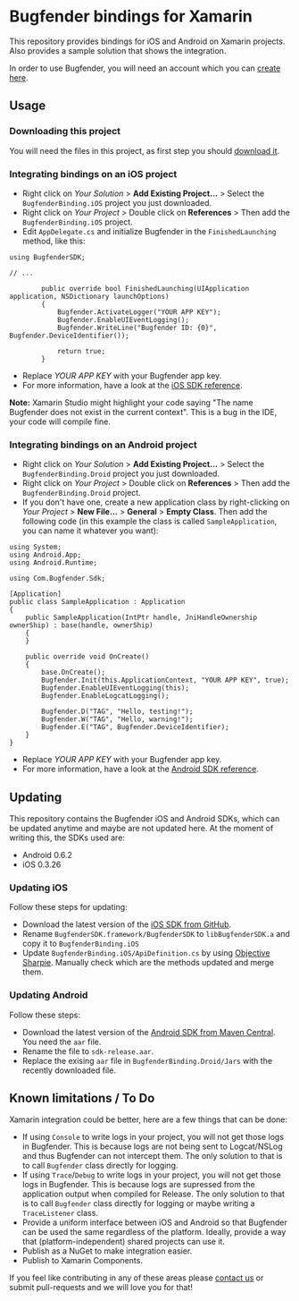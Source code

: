 # Bugfender bindings for Xamarin

This repository provides bindings for iOS and Android on Xamarin projects. Also provides a sample solution that shows the integration.

In order to use Bugfender, you will need an account which you can [create here](https://bugfender.com).

## Usage

### Downloading this project
You will need the files in this project, as first step you should [download it](https://github.com/bugfender/bugfender-xamarin/archive/master.zip).

### Integrating bindings on an iOS project

* Right click on *Your Solution* > **Add Existing Project...** > Select the `BugfenderBinding.iOS` project you just downloaded.
* Right click on *Your Project* > Double click on **References** > Then add the `BugfenderBinding.iOS` project.
* Edit `AppDelegate.cs` and initialize Bugfender in the `FinishedLaunching` method, like this:

```
using BugfenderSDK;

// ...

		public override bool FinishedLaunching(UIApplication application, NSDictionary launchOptions)
		{
			Bugfender.ActivateLogger("YOUR APP KEY");
			Bugfender.EnableUIEventLogging();
			Bugfender.WriteLine("Bugfender ID: {0}", Bugfender.DeviceIdentifier());
			
			return true;
		}

```
* Replace *YOUR APP KEY* with your Bugfender app key.
* For more information, have a look at the [iOS SDK reference](http://cocoadocs.org/docsets/BugfenderSDK/).

**Note:** Xamarin Studio might highlight your code saying "The name Bugfender does not exist in the current context". This is a bug in the IDE, your code will compile fine.

### Integrating bindings on an Android project

* Right click on *Your Solution* > **Add Existing Project...** > Select the `BugfenderBinding.Droid` project you just downloaded.
* Right click on *Your Project* > Double click on **References** > Then add the `BugfenderBinding.Droid` project.
* If you don't have one, create a new application class by right-clicking on *Your Project* > **New File...** > **General** > **Empty Class**. Then add the following code (in this example the class is called `SampleApplication`, you can name it whatever you want):

```
using System;
using Android.App;
using Android.Runtime;

using Com.Bugfender.Sdk;

[Application]
public class SampleApplication : Application
{
    public SampleApplication(IntPtr handle, JniHandleOwnership ownerShip) : base(handle, ownerShip)
    {
    }

	public override void OnCreate()
	{
		base.OnCreate();
		Bugfender.Init(this.ApplicationContext, "YOUR APP KEY", true);
		Bugfender.EnableUIEventLogging(this);
		Bugfender.EnableLogcatLogging();

		Bugfender.D("TAG", "Hello, testing!");
		Bugfender.W("TAG", "Hello, warning!");
		Bugfender.E("TAG", Bugfender.DeviceIdentifier);
	}
}
```
* Replace *YOUR APP KEY* with your Bugfender app key.
* For more information, have a look at the [Android SDK reference](http://www.javadoc.io/doc/com.bugfender.sdk/android).

## Updating

This repository contains the Bugfender iOS and Android SDKs, which can be updated anytime and maybe are not updated here. At the moment of writing this, the SDKs used are:

* Android 0.6.2
* iOS 0.3.26


### Updating iOS

Follow these steps for updating:

* Download the latest version of the [iOS SDK from GitHub](https://github.com/bugfender/BugfenderSDK-iOS).
* Rename `BugfenderSDK.framework/BugfenderSDK` to `libBugfenderSDK.a` and copy it to `BugfenderBinding.iOS`
* Update `BugfenderBinding.iOS/ApiDefinition.cs` by using [Objective Sharpie](https://developer.xamarin.com/guides/cross-platform/macios/binding/objective-sharpie/). Manually check which are the methods updated and merge them.

### Updating Android

Follow these steps:

* Download the latest version of the [Android SDK from Maven Central](http://search.maven.org/#search%7Cga%7C1%7Cbugfender). You need the `aar` file.
* Rename the file to `sdk-release.aar`.
* Replace the exising `aar` file in `BugfenderBinding.Droid/Jars` with the recently downloaded file.


## Known limitations / To Do

Xamarin integration could be better, here are a few things that can be done:

* If using `Console` to write logs in your project, you will not get those logs in Bugfender. This is because logs are not being sent to Logcat/NSLog and thus Bugfender can not intercept them. The only solution to that is to call `Bugfender` class directly for logging.
* If using `Trace`/`Debug` to write logs in your project, you will not get those logs in Bugfender. This is because logs are supressed from the application output when compiled for Release.  The only solution to that is to call `Bugfender` class directly for logging or maybe writing a `TraceListener` class.
* Provide a uniform interface between iOS and Android so that Bugfender can be used the same regardless of the platform. Ideally, provide a way that (platform-independent) shared projects can use it.
* Publish as a NuGet to make integration easier.
* Publish to Xamarin Components.

If you feel like contributing in any of these areas please [contact us](https://bugfender.com/contact) or submit pull-requests and we will love you for that!
